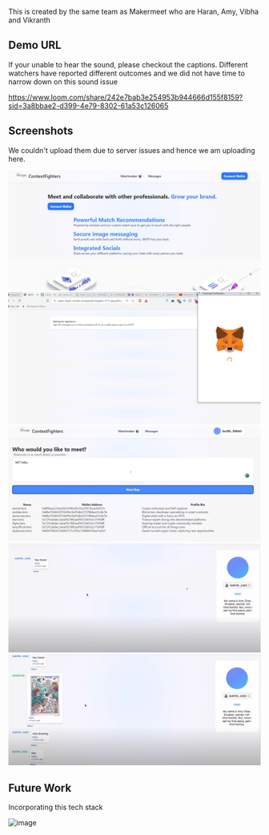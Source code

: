 This is created by the same team as Makermeet who are Haran, Amy, Vibha and Vikranth


## Demo URL

If your unable to hear the sound, please checkout the captions. Different watchers have reported different outcomes and we did not have time to narrow down on this sound issue

https://www.loom.com/share/242e7bab3e254953b944666d155f8159?sid=3a8bbae2-d399-4e79-8302-61a53c126065


## Screenshots 

We couldn't upload them due to server issues and hence we am uploading here.


![CF1](./cf1.jpg)
![CF2](./cf2.jpg)
![CF3](./cf3.jpg)
![CF4](./cf4.jpg)
![CF5](./cf5.jpg)


## Future Work

Incorporating this tech stack

![image](https://github.com/kanlanc/ContextFighters/assets/20688709/f0fcc6b3-35c9-471b-ae19-ff63a8a6aa24)
